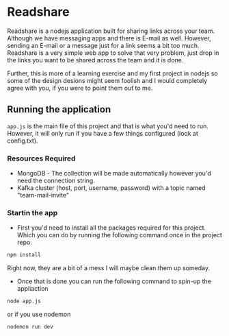 # Readshare

Readshare is a nodejs application built for sharing links across your team. Although we have messaging apps and
there is E-mail as well. However, sending an E-mail or a message just for a link seems a bit too much. Readshare
is a very simple web app to solve that very problem, just drop in the links you want to be shared across the team
and it is done.

Further, this is more of a learning exercise and my first project in nodejs so some of the design desions might seem
foolish and I would completely agree with you, if you were to point them out to me.

## Running the application
```app.js``` is the main file of this project and that is what you'd need to run. However, it will only run if you have a few things configured (look at config.txt).
### Resources Required
- MongoDB - The collection will be made automatically however you'd need the connection string.
- Kafka cluster (host, port, username, password) with a topic named "team-mail-invite"

### Startin the app
- First you'd need to install all the packages required for this project. Which you can do by running the following command once in the project repo.
```bash
npm install
```
Right now, they are a bit of a mess I will maybe clean them up someday.
- Once that is done you can run the following command to spin-up the appliaction
```bash
node app.js
```
or if you use nodemon
```bash
nodemon run dev
```
